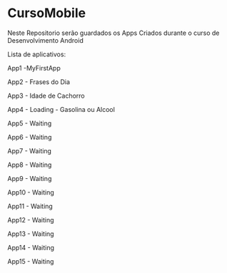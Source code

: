 # CursoMobile

Neste Repositorio serão guardados os Apps Criados durante o curso de Desenvolvimento Android

Lista de aplicativos:

App1 -MyFirstApp

App2 - Frases do Dia

App3 - Idade de Cachorro

App4 - Loading - Gasolina ou Alcool

App5 - Waiting

App6 - Waiting

App7 - Waiting

App8 - Waiting

App9 - Waiting

App10 - Waiting

App11 - Waiting

App12 - Waiting

App13 - Waiting

App14 - Waiting

App15 - Waiting
